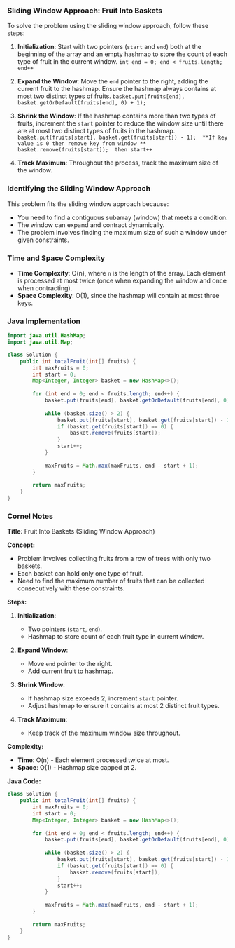 ### Sliding Window Approach: Fruit Into Baskets

To solve the problem using the sliding window approach, follow these steps:

1. **Initialization**: Start with two pointers (`start` and `end`) both at the beginning of the array and an empty hashmap to store the count of each type of fruit in the current window. `int end = 0; end < fruits.length; end++`

2. **Expand the Window**: Move the `end` pointer to the right, adding the current fruit to the hashmap. Ensure the hashmap always contains at most two distinct types of fruits.  `basket.put(fruits[end], basket.getOrDefault(fruits[end], 0) + 1);`

3. **Shrink the Window**: If the hashmap contains more than two types of fruits, increment the `start` pointer to reduce the window size until there are at most two distinct types of fruits in the hashmap.  `basket.put(fruits[start], basket.get(fruits[start]) - 1);  **If key value is 0 then remove key from window **  basket.remove(fruits[start]);  then start++`

4. **Track Maximum**: Throughout the process, track the maximum size of the window.

### Identifying the Sliding Window Approach

This problem fits the sliding window approach because:
- You need to find a contiguous subarray (window) that meets a condition.
- The window can expand and contract dynamically.
- The problem involves finding the maximum size of such a window under given constraints.

### Time and Space Complexity

- **Time Complexity**: O(n), where `n` is the length of the array. Each element is processed at most twice (once when expanding the window and once when contracting).
- **Space Complexity**: O(1), since the hashmap will contain at most three keys.

### Java Implementation

```java
import java.util.HashMap;
import java.util.Map;

class Solution {
    public int totalFruit(int[] fruits) {
        int maxFruits = 0;
        int start = 0;
        Map<Integer, Integer> basket = new HashMap<>();
        
        for (int end = 0; end < fruits.length; end++) {
            basket.put(fruits[end], basket.getOrDefault(fruits[end], 0) + 1);
            
            while (basket.size() > 2) {
                basket.put(fruits[start], basket.get(fruits[start]) - 1);
                if (basket.get(fruits[start]) == 0) {
                    basket.remove(fruits[start]);
                }
                start++;
            }
            
            maxFruits = Math.max(maxFruits, end - start + 1);
        }
        
        return maxFruits;
    }
}
```

### Cornel Notes

**Title:** Fruit Into Baskets (Sliding Window Approach)

**Concept:**
- Problem involves collecting fruits from a row of trees with only two baskets.
- Each basket can hold only one type of fruit.
- Need to find the maximum number of fruits that can be collected consecutively with these constraints.

**Steps:**
1. **Initialization**:
   - Two pointers (`start`, `end`).
   - Hashmap to store count of each fruit type in current window.

2. **Expand Window**:
   - Move `end` pointer to the right.
   - Add current fruit to hashmap.

3. **Shrink Window**:
   - If hashmap size exceeds 2, increment `start` pointer.
   - Adjust hashmap to ensure it contains at most 2 distinct fruit types.

4. **Track Maximum**:
   - Keep track of the maximum window size throughout.

**Complexity:**
- **Time**: O(n) - Each element processed twice at most.
- **Space**: O(1) - Hashmap size capped at 2.

**Java Code:**
```java
class Solution {
    public int totalFruit(int[] fruits) {
        int maxFruits = 0;
        int start = 0;
        Map<Integer, Integer> basket = new HashMap<>();
        
        for (int end = 0; end < fruits.length; end++) {
            basket.put(fruits[end], basket.getOrDefault(fruits[end], 0) + 1);
            
            while (basket.size() > 2) {
                basket.put(fruits[start], basket.get(fruits[start]) - 1);
                if (basket.get(fruits[start]) == 0) {
                    basket.remove(fruits[start]);
                }
                start++;
            }
            
            maxFruits = Math.max(maxFruits, end - start + 1);
        }
        
        return maxFruits;
    }
}
```
